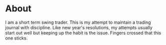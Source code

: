 # About

I am a short term swing trader.
This is my attempt to maintain a trading journal with discipline. Like new year's resolutions, my attempts usually start out well but keeping up the habit is the issue.
Fingers crossed that this one sticks.
